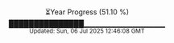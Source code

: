 <p align="center">
⏳Year Progress (51.10 %) <br>
███████████████▁▁▁▁▁▁▁▁▁▁▁▁▁▁▁ <br>
<sub>Updated: Sun, 06 Jul 2025 12:46:08 GMT</sub>
</p>

